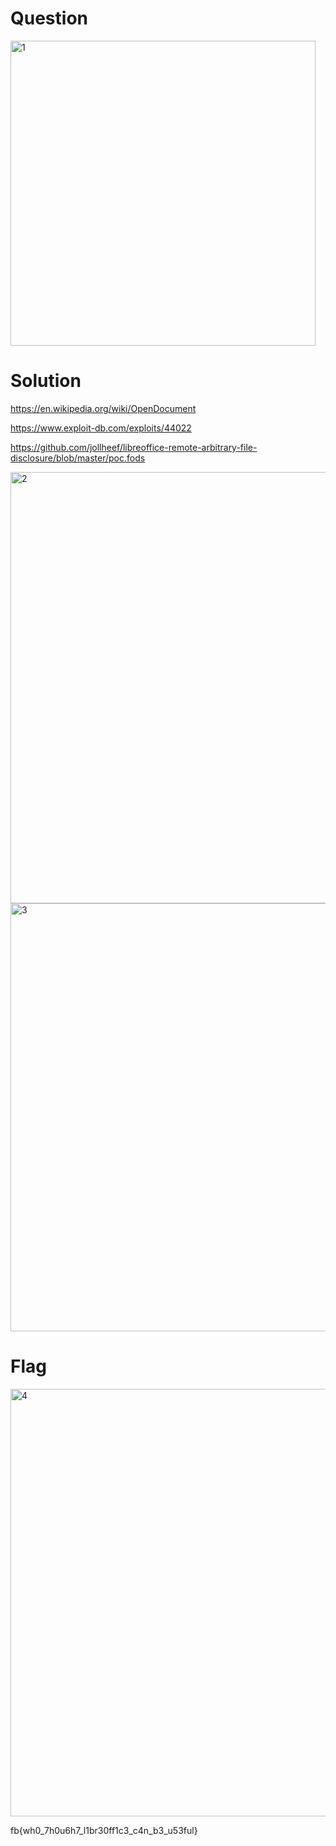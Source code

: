 # Question

<img width="488" alt="1" src="https://user-images.githubusercontent.com/14992494/58927641-f9069580-8781-11e9-9d43-4e89e66ab25f.png">


# Solution

https://en.wikipedia.org/wiki/OpenDocument

https://www.exploit-db.com/exploits/44022

https://github.com/jollheef/libreoffice-remote-arbitrary-file-disclosure/blob/master/poc.fods

<img width="690" alt="2" src="https://user-images.githubusercontent.com/14992494/58927642-f99f2c00-8781-11e9-9818-d9268206dd7e.png">
<img width="685" alt="3" src="https://user-images.githubusercontent.com/14992494/58927643-f99f2c00-8781-11e9-81f0-dd555f81fca1.png">




# Flag

<img width="684" alt="4" src="https://user-images.githubusercontent.com/14992494/58927644-f99f2c00-8781-11e9-8a0c-67c964cb4a29.png">


fb{wh0_7h0u6h7_l1br30ff1c3_c4n_b3_u53ful}
